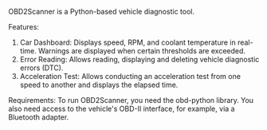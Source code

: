 OBD2Scanner is a Python-based vehicle diagnostic tool.

Features:
1. Car Dashboard: Displays speed, RPM, and coolant temperature in real-time. Warnings are displayed when certain thresholds are exceeded.
2. Error Reading: Allows reading, displaying and deleting vehicle diagnostic errors (DTC).
3. Acceleration Test: Allows conducting an acceleration test from one speed to another and displays the elapsed time.

Requirements:
To run OBD2Scanner, you need the obd-python library. You also need access to the vehicle's OBD-II interface, for example, via a Bluetooth adapter.
